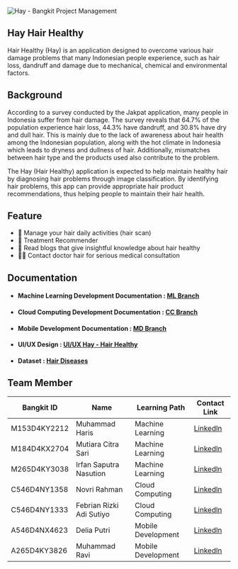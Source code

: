 ![Hay - Bangkit Project Management](https://github.com/Hay-Hair-Healthy/ML-Repo/assets/101098216/1533ea0f-88ac-4759-90f8-779692cb9073)

## Hay Hair Healthy
Hair Healthy (Hay) is an application designed to overcome various hair damage problems that many Indonesian people experience, such as hair loss, dandruff and damage due to mechanical, chemical and environmental factors.

## Background
According to a survey conducted by the Jakpat application, many people in Indonesia suffer from hair damage. The survey reveals that 64.7% of the population experience hair loss, 44.3% have dandruff, and 30.8% have dry and dull hair. This is mainly due to the lack of awareness about hair health among the Indonesian population, along with the hot climate in Indonesia which leads to dryness and dullness of hair. Additionally, mismatches between hair type and the products used also contribute to the problem.

The Hay (Hair Healthy) application is expected to help maintain healthy hair by diagnosing hair problems through image classification. By identifying hair problems, this app can provide appropriate hair product recommendations, thus helping people to maintain their hair health.

## Feature
 - 💇 Manage your hair daily activities (hair scan)
 - 🧴 Treatment Recommender
 - 📰 Read blogs that give insightful knowledge about hair healthy
 - 👨‍⚕️ Contact doctor hair for serious medical consultation

## Documentation
- #### Machine Learning Development Documentation : [ML Branch](https://github.com/Hay-Hair-Healthy/ML-Repo)
- #### Cloud Computing Development Documentation : [CC Branch](https://github.com/Hay-Hair-Healthy/hay-backend-new)
- #### Mobile Development Documentation : [MD Branch](https://github.com/Hay-Hair-Healthy/mobile_repo)
- #### UI/UX Design : [UI/UX Hay - Hair Healthy](https://www.figma.com/design/nzwE0FUFXzwGvpAlwmEtYp/Capstone?node-id=0-1&t=YVzYUK4I3F27gITp-0)
- #### Dataset : [Hair Diseases](https://www.kaggle.com/datasets/sundarannamalai/hair-diseases/data)

## Team Member

| Bangkit ID  | Name                     | Learning Path      | Contact Link |
|------------ |--------------------------|--------------------|--------------|
| M153D4KY2212 | Muhammad Haris		       | Machine Learning   | <a href="https://www.linkedin.com/in/muhdharis28/" title="Linkedln" target="_blank">Linkedln</a> |
| M184D4KX2704 | Mutiara Citra Sari     | Machine Learning   | <a href="https://www.linkedin.com/in/mutiara-citra-sari-375385229/" title="Linkedln" target="_blank">Linkedln</a> |
| M265D4KY3038 | Irfan Saputra Nasution     | Machine Learning   | <a href="https://www.linkedin.com/in/irfansaputranst/" title="Linkedln" target="_blank">Linkedln</a> |
| C546D4NY1358 | Novri Rahman | Cloud Computing    | <a href="https://www.linkedin.com/in/novrirahman/" title="Linkedln" target="_blank">Linkedln</a> |
| C546D4NY1333 |  Febrian Rizki Adi Sutiyo   | Cloud Computing    | <a href="https://www.linkedin.com/in/febrian-rizki-adi-sutiyo/" title="Linkedln" target="_blank">Linkedln</a> |
| A546D4NX4623 | Delia Putri        | Mobile Development | <a href="https://www.linkedin.com/in/machasu/" title="Linkedln" target="_blank">Linkedln</a> |
| A265D4KY3826 | Muhammad Ravi         | Mobile Development | <a href="https://www.linkedin.com/in/ravi272/" title="Linkedln" target="_blank">Linkedln</a> |
